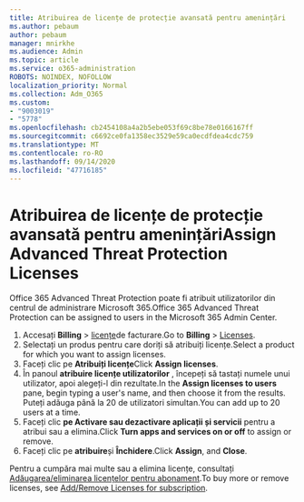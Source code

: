 ```yaml
---
title: Atribuirea de licențe de protecție avansată pentru amenințări
ms.author: pebaum
author: pebaum
manager: mnirkhe
ms.audience: Admin
ms.topic: article
ms.service: o365-administration
ROBOTS: NOINDEX, NOFOLLOW
localization_priority: Normal
ms.collection: Adm_O365
ms.custom:
- "9003019"
- "5778"
ms.openlocfilehash: cb2454108a4a2b5ebe053f69c8be78e0166167ff
ms.sourcegitcommit: c6692ce0fa1358ec3529e59ca0ecdfdea4cdc759
ms.translationtype: MT
ms.contentlocale: ro-RO
ms.lasthandoff: 09/14/2020
ms.locfileid: "47716185"
---
```

# <a name="assign-advanced-threat-protection-licenses"></a><span data-ttu-id="fcf27-102">Atribuirea de licențe de protecție avansată pentru amenințări</span><span class="sxs-lookup"><span data-stu-id="fcf27-102">Assign Advanced Threat Protection Licenses</span></span>

<span data-ttu-id="fcf27-103">Office 365 Advanced Threat Protection poate fi atribuit utilizatorilor din centrul de administrare Microsoft 365.</span><span class="sxs-lookup"><span data-stu-id="fcf27-103">Office 365 Advanced Threat Protection can be assigned to users in the Microsoft 365 Admin Center.</span></span>

1. <span data-ttu-id="fcf27-104">Accesați **Billing**  >  [licențe](https://go.microsoft.com/fwlink/p/?linkid=842264)de facturare.</span><span class="sxs-lookup"><span data-stu-id="fcf27-104">Go to **Billing** > [Licenses](https://go.microsoft.com/fwlink/p/?linkid=842264).</span></span>
2. <span data-ttu-id="fcf27-105">Selectați un produs pentru care doriți să atribuiți licențe.</span><span class="sxs-lookup"><span data-stu-id="fcf27-105">Select a product for which you want to assign licenses.</span></span>
3. <span data-ttu-id="fcf27-106">Faceți clic pe **Atribuiți licențe**</span><span class="sxs-lookup"><span data-stu-id="fcf27-106">Click **Assign licenses**.</span></span>
4. <span data-ttu-id="fcf27-107">În panoul **atribuire licențe utilizatorilor**  , începeți să tastați numele unui utilizator, apoi alegeți-l din rezultate.</span><span class="sxs-lookup"><span data-stu-id="fcf27-107">In the **Assign licenses to users**  pane, begin typing a user's name, and then choose it from the results.</span></span> <span data-ttu-id="fcf27-108">Puteți adăuga până la 20 de utilizatori simultan.</span><span class="sxs-lookup"><span data-stu-id="fcf27-108">You can add up to 20 users at a time.</span></span>
5. <span data-ttu-id="fcf27-109">Faceți clic **pe Activare sau dezactivare aplicații și servicii**  pentru a atribui sau a elimina.</span><span class="sxs-lookup"><span data-stu-id="fcf27-109">Click **Turn apps and services on or off**  to assign or remove.</span></span>
6. <span data-ttu-id="fcf27-110">Faceți clic pe **atribuire**și  **Închidere**.</span><span class="sxs-lookup"><span data-stu-id="fcf27-110">Click **Assign**, and  **Close**.</span></span>

<span data-ttu-id="fcf27-111">Pentru a cumpăra mai multe sau a elimina licențe, consultați [Adăugarea/eliminarea licențelor pentru abonament](https://docs.microsoft.com/microsoft-365/commerce/licenses/buy-licenses?view=o365-worldwide#add-or-remove-licenses-for-your-business-subscription).</span><span class="sxs-lookup"><span data-stu-id="fcf27-111">To buy more or remove licenses, see [Add/Remove Licenses for subscription](https://docs.microsoft.com/microsoft-365/commerce/licenses/buy-licenses?view=o365-worldwide#add-or-remove-licenses-for-your-business-subscription).</span></span>